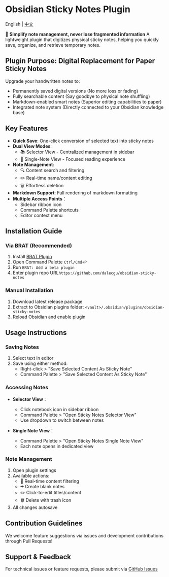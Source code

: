 # Obsidian Sticky Notes Plugin

English | [中文](https://github.com/dalecgu/obsidian-sticky-notes/blob/master/README_zh.md)

📝 **​Simplify note management, never lose fragmented information**
A lightweight plugin that digitizes physical sticky notes, helping you quickly save, organize, and retrieve temporary notes.

## Plugin Purpose: Digital Replacement for Paper Sticky Notes
Upgrade your handwritten notes to:
- ​Permanently saved digital versions (No more loss or fading)
- ​Fully searchable content (Say goodbye to physical note shuffling)
- ​Markdown-enabled smart notes (Superior editing capabilities to paper)
- Integrated note system (Directly connected to your Obsidian knowledge base)

## Key Features

- **Quick Save**: One-click conversion of selected text into sticky notes
- ​**Dual View Modes**:
  - 📚 Selector View - Centralized management in sidebar
  - 📄 Single-Note View - Focused reading experience
- ​**Note Management**:
  - 🔍 Content search and filtering
  - ✏️ Real-time name/content editing
  - 🗑️ Effortless deletion
- ​**Markdown Support**: Full rendering of markdown formatting
- ​**Multiple Access Points**：
  - Sidebar ribbon icon
  - Command Palette shortcuts
  - Editor context menu

## Installation Guide

### Via BRAT (Recommended)
1. Install [BRAT Plugin](https://github.com/TfTHacker/obsidian42-brat)
2. Open Command Palette `Ctrl/Cmd+P`
3. Run `BRAT: Add a beta plugin`
4. Enter plugin repo URL`https://github.com/dalecgu/obsidian-sticky-notes`

### Manual Installation
1. Download latest release package
2. Extract to Obsidian plugins folder: `<vault>/.obsidian/plugins/obsidian-sticky-notes`
3. Reload Obsidian and enable plugin

## Usage Instructions

### Saving Notes
1. Select text in editor
2. Save using either method:
   - Right-click > "Save Selected Content As Sticky Note"
   - Command Palette > "Save Selected Content As Sticky Note"

### Accessing Notes
- ​**Selector View**：
  - Click notebook icon in sidebar ribbon
  - Command Palette > "Open Sticky Notes Selector View"
  - Use dropdown to switch between notes

- ​**Single Note View**：
  - Command Palette > "Open Sticky Notes Single Note View"
  - Each note opens in dedicated view

### Note Management
1. Open plugin settings
2. Available actions: 
   - 🔎 Real-time content filtering
   - ➕ Create blank notes
   - ✏️ Click-to-edit titles/content
   - 🗑️ Delete with trash icon
3. All changes autosave

## Contribution Guidelines
We welcome feature suggestions via issues and development contributions through Pull Requests!

## Support & Feedback
For technical issues or feature requests, please submit via [GitHub Issues](https://github.com/dalecgu/obsidian-sticky-notes/issues)


